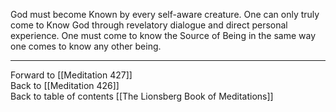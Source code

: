 God must become Known by every self-aware creature. One can only truly come to Know God through revelatory dialogue and direct personal experience. One must come to know the Source of Being in the same way one comes to know any other being. 

___

Forward to [[Meditation 427]]  
Back to [[Meditation 426]]  
Back to table of contents [[The Lionsberg Book of Meditations]]  